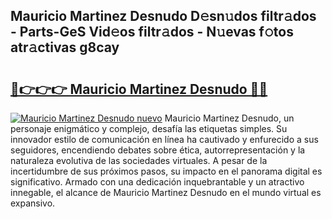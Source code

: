 ## Mauricio Martinez Desnudo D𝚎sn𝚞dos filtr𝚊dos - Parts-GeS Vid𝚎os filtr𝚊dos - N𝚞evas f𝚘tos atr𝚊ctivas g8cay

# <h2><a href="http://mbbvw0u.tromn.icu/?c=Mauricio+Martinez+Desnudo">🔗👉👉👉 Mauricio Martinez Desnudo 🔗🔗</a></h2>

[![Mauricio Martinez Desnudo nuevo](https://i.imgur.com/pEAQMta.gif)](http://mbbvw0u.tromn.icu/?c=Mauricio+Martinez+Desnudo)
Mauricio Martinez Desnudo, un personaje enigmático y complejo, desafía las etiquetas simples. Su innovador estilo de comunicación en línea ha cautivado y enfurecido a sus seguidores, encendiendo debates sobre ética, autorrepresentación y la naturaleza evolutiva de las sociedades virtuales. A pesar de la incertidumbre de sus próximos pasos, su impacto en el panorama digital es significativo. Armado con una dedicación inquebrantable y un atractivo innegable, el alcance de Mauricio Martinez Desnudo en el mundo virtual es expansivo.
